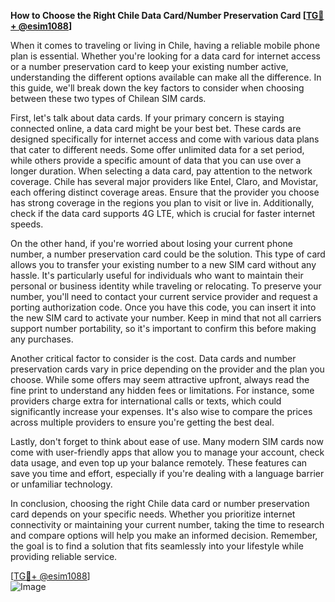 **How to Choose the Right Chile Data Card/Number Preservation Card [[TG💪+ @esim1088](https://t.me/s/esim1088)]**

When it comes to traveling or living in Chile, having a reliable mobile phone plan is essential. Whether you're looking for a data card for internet access or a number preservation card to keep your existing number active, understanding the different options available can make all the difference. In this guide, we'll break down the key factors to consider when choosing between these two types of Chilean SIM cards.

First, let's talk about data cards. If your primary concern is staying connected online, a data card might be your best bet. These cards are designed specifically for internet access and come with various data plans that cater to different needs. Some offer unlimited data for a set period, while others provide a specific amount of data that you can use over a longer duration. When selecting a data card, pay attention to the network coverage. Chile has several major providers like Entel, Claro, and Movistar, each offering distinct coverage areas. Ensure that the provider you choose has strong coverage in the regions you plan to visit or live in. Additionally, check if the data card supports 4G LTE, which is crucial for faster internet speeds.

On the other hand, if you're worried about losing your current phone number, a number preservation card could be the solution. This type of card allows you to transfer your existing number to a new SIM card without any hassle. It's particularly useful for individuals who want to maintain their personal or business identity while traveling or relocating. To preserve your number, you'll need to contact your current service provider and request a porting authorization code. Once you have this code, you can insert it into the new SIM card to activate your number. Keep in mind that not all carriers support number portability, so it's important to confirm this before making any purchases.

Another critical factor to consider is the cost. Data cards and number preservation cards vary in price depending on the provider and the plan you choose. While some offers may seem attractive upfront, always read the fine print to understand any hidden fees or limitations. For instance, some providers charge extra for international calls or texts, which could significantly increase your expenses. It's also wise to compare the prices across multiple providers to ensure you're getting the best deal.

Lastly, don't forget to think about ease of use. Many modern SIM cards now come with user-friendly apps that allow you to manage your account, check data usage, and even top up your balance remotely. These features can save you time and effort, especially if you're dealing with a language barrier or unfamiliar technology.

In conclusion, choosing the right Chile data card or number preservation card depends on your specific needs. Whether you prioritize internet connectivity or maintaining your current number, taking the time to research and compare options will help you make an informed decision. Remember, the goal is to find a solution that fits seamlessly into your lifestyle while providing reliable service.

[[TG💪+ @esim1088](https://t.me/s/esim1088)]  
![Image](https://i.postimg.cc/Y0z9fWf4/image.png)